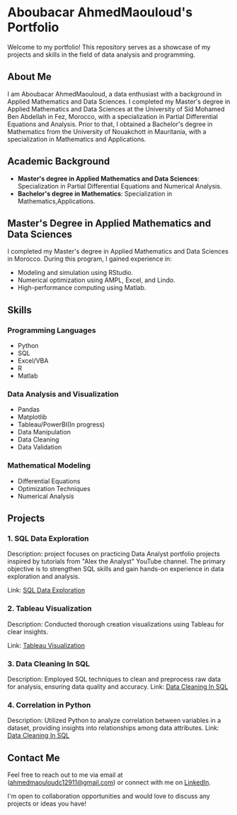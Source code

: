 # Aboubacar AhmedMaouloud's Portfolio

Welcome to my portfolio! This repository serves as a showcase of my projects and skills in the field of data analysis and programming.

## About Me

I am Aboubacar AhmedMaouloud, a data enthusiast with a background in Applied Mathematics and Data Sciences. I completed my Master's degree in Applied Mathematics and Data Sciences at the University of Sid Mohamed Ben Abdellah in Fez, Morocco, with a specialization in Partial Differential Equations and Analysis. Prior to that, I obtained a Bachelor's degree in Mathematics from the University of Nouakchott in Mauritania, with a specialization in Mathematics and Applications.

## Academic Background

- **Master's degree in Applied Mathematics and Data Sciences**: Specialization in Partial Differential Equations and Numerical Analysis.
- **Bachelor's degree in Mathematics**: Specialization in Mathematics,Applications.

## Master's Degree in Applied Mathematics and Data Sciences

I completed my Master's degree in Applied Mathematics and Data Sciences in Morocco. During this program, I gained experience in:

- Modeling and simulation using RStudio.
- Numerical optimization using AMPL, Excel, and Lindo.
- High-performance computing using Matlab.

## Skills

### Programming Languages
- Python
- SQL
- Excel/VBA
- R
- Matlab

### Data Analysis and Visualization
- Pandas
- Matplotlib
- Tableau/PowerBI(In progress)
- Data Manipulation
- Data Cleaning
- Data Validation

### Mathematical Modeling
- Differential Equations
- Optimization Techniques
- Numerical Analysis

## Projects

### 1. SQL Data Exploration
Description: project focuses on practicing Data Analyst portfolio projects inspired by tutorials from "Alex the Analyst" YouTube channel. The primary objective is to strengthen SQL skills and gain hands-on experience in data exploration and analysis.

Link: [SQL Data Exploration](https://github.com/ahmedmaouloud-aboubacar/PortflioProjects-1/SQL-Data-Exploration)

### 2. Tableau Visualization
Description: Conducted thorough creation   visualizations using Tableau for clear insights.

Link: [Tableau Visualization](https://public.tableau.com/views/MyCovid19DashboardTutorial/MyFirstDashboard?:language=en-US&publish=yes&:display_count=n&:origin=viz_share_link)

### 3. Data Cleaning In SQL
Description: Employed SQL techniques to clean and preprocess raw data for analysis, ensuring data quality and accuracy.
Link: [Data Cleaning In SQL](https://github.com/ahmedmaouloud-aboubacar/PortflioProjects-1/Data-Cleaning-In-SQL)
### 4. Correlation in Python
Description: Utilized Python to analyze correlation between variables in a dataset, providing insights into relationships among data attributes.
Link: [Data Cleaning In SQL](https://github.com/ahmedmaouloud-aboubacar/PortflioProjects-1/Correlation-in-Python)

## Contact Me

Feel free to reach out to me via email at (ahmedmaouloudc12911@gmail.com) or connect with me on [LinkedIn](https://www.linkedin.com/in/aboubacar-ahmed-maouloud-3b403b188).

I'm open to collaboration opportunities and would love to discuss any projects or ideas you have!

